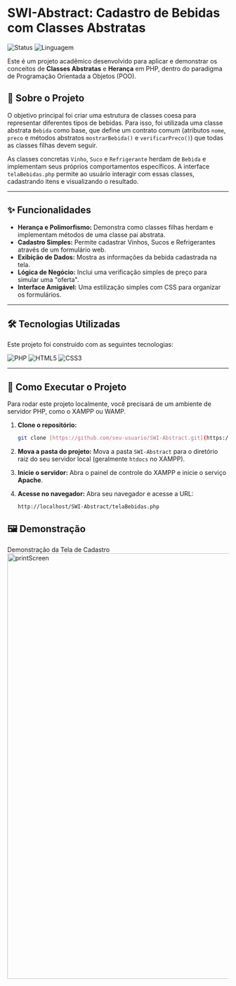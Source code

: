 # SWI-Abstract: Cadastro de Bebidas com Classes Abstratas

![Status](https://img.shields.io/badge/status-concluído-brightgreen)
![Linguagem](https://img.shields.io/badge/linguagem-PHP-blue)

Este é um projeto acadêmico desenvolvido para aplicar e demonstrar os conceitos de **Classes Abstratas** e **Herança** em PHP, dentro do paradigma de Programação Orientada a Objetos (POO).

## 📝 Sobre o Projeto

O objetivo principal foi criar uma estrutura de classes coesa para representar diferentes tipos de bebidas. Para isso, foi utilizada uma classe abstrata `Bebida` como base, que define um contrato comum (atributos `nome`, `preco` e métodos abstratos `mostrarBebida()` e `verificarPreco()`) que todas as classes filhas devem seguir.

As classes concretas `Vinho`, `Suco` e `Refrigerante` herdam de `Bebida` e implementam seus próprios comportamentos específicos. A interface `telaBebidas.php` permite ao usuário interagir com essas classes, cadastrando itens e visualizando o resultado.

---

## ✨ Funcionalidades

* **Herança e Polimorfismo:** Demonstra como classes filhas herdam e implementam métodos de uma classe pai abstrata.
* **Cadastro Simples:** Permite cadastrar Vinhos, Sucos e Refrigerantes através de um formulário web.
* **Exibição de Dados:** Mostra as informações da bebida cadastrada na tela.
* **Lógica de Negócio:** Inclui uma verificação simples de preço para simular uma "oferta".
* **Interface Amigável:** Uma estilização simples com CSS para organizar os formulários.

---

## 🛠️ Tecnologias Utilizadas

Este projeto foi construído com as seguintes tecnologias:

![PHP](https://img.shields.io/badge/PHP-777BB4?style=for-the-badge&logo=php&logoColor=white)
![HTML5](https://img.shields.io/badge/HTML5-E34F26?style=for-the-badge&logo=html5&logoColor=white)
![CSS3](https://img.shields.io/badge/CSS3-1572B6?style=for-the-badge&logo=css3&logoColor=white)

---

## 🚀 Como Executar o Projeto

Para rodar este projeto localmente, você precisará de um ambiente de servidor PHP, como o XAMPP ou WAMP.

1.  **Clone o repositório:**
    ```bash
    git clone [https://github.com/seu-usuario/SWI-Abstract.git](https://github.com/seu-usuario/SWI-Abstract.git)
    ```

2.  **Mova a pasta do projeto:**
    Mova a pasta `SWI-Abstract` para o diretório raiz do seu servidor local (geralmente `htdocs` no XAMPP).

3.  **Inicie o servidor:**
    Abra o painel de controle do XAMPP e inicie o serviço **Apache**.

4.  **Acesse no navegador:**
    Abra seu navegador e acesse a URL:
    ```
    http://localhost/SWI-Abstract/telaBebidas.php
    ```

## 🖼️ Demonstração

Demonstração da Tela de Cadastro
<img width="1287" height="966" alt="printScreen" src="https://github.com/user-attachments/assets/6f67c45f-0f0d-40c3-b9be-16a397085d70" />


